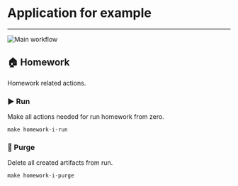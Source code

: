 # Application for example

---
![Main workflow](https://github.com/hillel-i-python-pro-i-2022-08-26/homework__krotov_anton__main/actions/workflows/main-workflow.yml/badge.svg)

## 🏠 Homework

Homework related actions.

### ▶️ Run

Make all actions needed for run homework from zero.

```shell
make homework-i-run
```

### 🚮 Purge

Delete all created artifacts from run.

```shell
make homework-i-purge
```